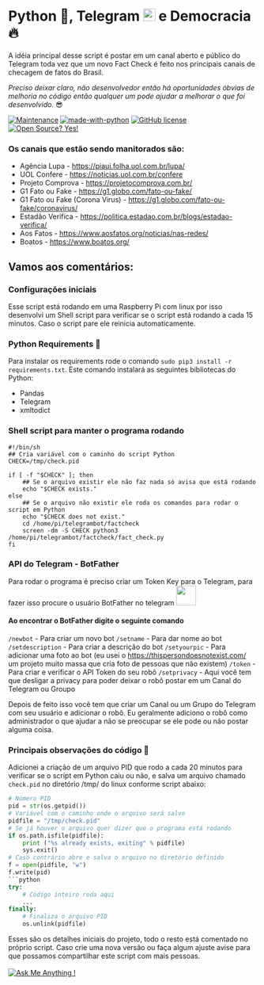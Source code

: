 # Python :snake:, Telegram <img src="https://logos-download.com/wp-content/uploads/2016/07/Telegram_logo.png" width="25" height="25"> e Democracia :fire:

A idéia principal desse script é postar em um canal aberto e público do Telegram toda vez que um novo Fact Check é feito nos principais canais de checagem de fatos do Brasil.

*Preciso deixar claro, não desenvolvedor então há oportunidades óbvias de melhoria no código então qualquer um pode ajudar a melhorar o que foi desenvolvido*. :sunglasses:

[![Maintenance](https://img.shields.io/badge/Maintained%3F-yes-green.svg)](https://github.com/tadeubanzato/fact_check_brasil/graphs/commit-activity) [![made-with-python](https://img.shields.io/badge/Made%20with-Python-1f425f.svg)](https://www.python.org/) [![GitHub license](https://img.shields.io/github/license/Naereen/StrapDown.js.svg)](https://github.com/tadeubanzato/fact_check_brasil/blob/main/LICENSE) [![Open Source? Yes!](https://badgen.net/badge/Open%20Source%20%3F/Yes%21/blue?icon=github)](https://github.com/tadeubanzato/fact_check_brasil)
</br>

### Os canais que estão sendo manitorados são:
- Agência Lupa - https://piaui.folha.uol.com.br/lupa/
- UOL Confere - https://noticias.uol.com.br/confere
- Projeto Comprova - https://projetocomprova.com.br/
- G1 Fato ou Fake - https://g1.globo.com/fato-ou-fake/
- G1 Fato ou Fake (Corona Virus) - https://g1.globo.com/fato-ou-fake/coronavirus/
- Estadão Verifica - https://politica.estadao.com.br/blogs/estadao-verifica/
- Aos Fatos - https://www.aosfatos.org/noticias/nas-redes/
- Boatos - https://www.boatos.org/

## Vamos aos comentários:
### Configurações iniciais
Esse script está rodando em uma Raspberry Pi com linux por isso desenvolvi um Shell script para verificar se o script está rodando a cada 15 minutos. Caso o script pare ele reinicia automaticamente.

### Python Requirements :snake:
Para instalar os requirements rode o comando `sudo pip3 install -r requirements.txt`.
Este comando instalará as seguintes bibliotecas do Python:
- Pandas
- Telegram
- xmltodict

### Shell script para manter o programa rodando
```shell
#!/bin/sh
## Cria variável com o caminho do script Python
CHECK=/tmp/check.pid

if [ -f "$CHECK" ]; then
    ## Se o arquivo existir ele não faz nada só avisa que está rodando
    echo "$CHECK exists."
else
    ## Se o arquivo não existir ele roda os comandos para rodar o script em Python
    echo "$CHECK does not exist."
    cd /home/pi/telegrambot/factcheck
    screen -dm -S CHECK python3 /home/pi/telegrambot/factcheck/fact_check.py
fi

```
### API do Telegram - BotFather
Para rodar o programa é preciso criar um Token Key para o Telegram, para fazer isso procure o usuário BotFather no telegram 
<img src="https://cdn-images-1.medium.com/max/1600/1*XolFpjck53uWNRG8dOZz7w.png" width="40" height="40">


#### Ao encontrar o BotFather digite o seguinte comando
`/newbot` - Para criar um novo bot
`/setname` - Para dar nome ao bot
`/setdescription` - Para criar a descrição do bot
`/setyourpic` - Para adicionar uma foto ao bot (eu usei o https://thispersondoesnotexist.com/ um projeto muito massa que cria foto de pessoas que não existem)
`/token` - Para criar e verificar o API Token do seu robô
`/setprivacy` - Aqui você tem que desligar a privacy para poder deixar o robô postar em um Canal do Telegram ou Groupo

Depois de feito isso você tem que criar um Canal ou um Grupo do Telegram com seu usuário e adicionar o robô. Eu geralmente adiciono o robô como administrador o que ajudar a não se preocupar se ele pode ou não postar alguma coisa.

### Principais observações do código :snake:
Adicionei a criação de um arquivo PID que rodo a cada 20 minutos para verificar se o script em Python caiu ou não, e salva um arquivo chamado `check.pid` no diretório /tmp/ do linux conforme script abaixo:
```python
# Número PID
pid = str(os.getpid())
# Variável com o caminho onde o arquivo será salvo
pidfile = "/tmp/check.pid"
# Se já houver o arquivo quer dizer que o programa está rodando
if os.path.isfile(pidfile):
    print ("%s already exists, exiting" % pidfile)
    sys.exit()
# Caso contrário abre e salva o arquivo no diretório definido
f = open(pidfile, "w")
f.write(pid)
```python
try:
	# Código inteiro roda aqui
	...
finally:
	# Finaliza o arquivo PID
	os.unlink(pidfile)
```

Esses são os detalhes iniciais do projeto, todo o resto está comentado no próprio script.
Caso crie uma nova versão ou faça algum ajuste avise para que possamos compartilhar este script com mais pessoas.</br></br>
[![Ask Me Anything !](https://img.shields.io/badge/Ask%20me-anything-1abc9c.svg)](https://github.com/tadeubanzato/fact_check_brasil)
